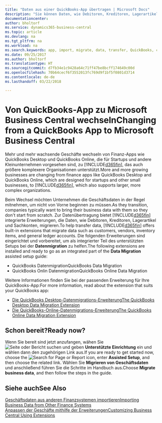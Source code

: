 ```yaml
---
title: "Daten aus einer QuickBooks-App übertragen | Microsoft Docs"
description: "Sie können Daten, wie Debitoren, Kreditoren, Lagerartikel und Sachkonten aus QuickBooks-Apps auf Business Central migrieren."
documentationcenter: 
author: bholtorf
ms.service: dynamics365-business-central
ms.topic: article
ms.devlang: na
ms.tgt_pltfrm: na
ms.workload: na
ms.search.keywords: app, import, migrate, data, transfer, QuickBooks, customize
ms.date: 09/25/2017
ms.author: bholtorf
ms.translationtype: HT
ms.sourcegitcommit: d7fb34e1c9428a64c71ff47be8bcff174649c00d
ms.openlocfilehash: 70b64cecf6f3552013fc769d9f1bf5f0801d3714
ms.contentlocale: de-de
ms.lasthandoff: 03/22/2018

---
```



# <a name="changing-from-a-quickbooks-app-to-microsoft-business-central"></a><span data-ttu-id="9f87f-103">Von QuickBooks-App zu Microsoft Business Central wechseln</span><span class="sxs-lookup"><span data-stu-id="9f87f-103">Changing from a QuickBooks App to Microsoft Business Central</span></span>
<span data-ttu-id="9f87f-104">Mehr und mehr wachsende Geschäfte wechseln von Finanz-Apps wie QuickBooks Desktop und QuickBooks Online, die für Startups und andere Kleinunternehmen vorgesehen sind, zu [!INCLUDE[d365fin](includes/d365fin_md.md)], das auch größere komplexere Organisationen unterstützt.</span><span class="sxs-lookup"><span data-stu-id="9f87f-104">More and more growing businesses are changing from finance apps like QuickBooks Desktop and QuickBooks Online, which are designed for startups and other small businesses, to [!INCLUDE[d365fin](includes/d365fin_md.md)], which also supports larger, more complex organizations.</span></span> 

<span data-ttu-id="9f87f-105">Beim Wechsel möchten Unternehmen die Geschäftsdaten in der Regel mitnehmen, um nicht von Vorne beginnen zu müssen.</span><span class="sxs-lookup"><span data-stu-id="9f87f-105">As they transition, companies typically want to bring their business data with them so they don't start from scratch.</span></span> <span data-ttu-id="9f87f-106">Zur Datenübertragung bietet [!INCLUDE[d365fin](includes/d365fin_md.md)] integrierte Erweiterungen, die Daten, wie Debitoren, Kreditoren, Lagerartikel und Sachkonten, migrieren.</span><span class="sxs-lookup"><span data-stu-id="9f87f-106">To help transfer data, [!INCLUDE[d365fin](includes/d365fin_md.md)] offers built-in extensions that migrate data such as customers, vendors, inventory items, and general ledger accounts.</span></span> <span data-ttu-id="9f87f-107">Die folgenden Erweiterungen sind eingerichtet und vorbereitet, um als integrierter Teil des unterstützten Setups bei der **Datenmigration** zu helfen.</span><span class="sxs-lookup"><span data-stu-id="9f87f-107">The following extensions are installed and ready to go as an integrated part of the **Data Migration** assisted setup guide:</span></span>

* <span data-ttu-id="9f87f-108">QuickBooks Datenmigration</span><span class="sxs-lookup"><span data-stu-id="9f87f-108">QuickBooks Data Migration</span></span> 
* <span data-ttu-id="9f87f-109">QuickBooks Onlin Datenmigration</span><span class="sxs-lookup"><span data-stu-id="9f87f-109">QuickBooks Online Data Migration</span></span>

<span data-ttu-id="9f87f-110">Weitere Informationen finden Sie bei der passenden Erweiterung für Ihre QuickBooks-App:</span><span class="sxs-lookup"><span data-stu-id="9f87f-110">For more information, read about the extension that suits your QuickBooks app:</span></span>   

* [<span data-ttu-id="9f87f-111">Die QuickBooks Desktop-Datenmigrations-Erweiterung</span><span class="sxs-lookup"><span data-stu-id="9f87f-111">The QuickBooks Desktop Data Migration Extension</span></span>](ui-extensions-quickbooks-data-migration.md)
* [<span data-ttu-id="9f87f-112">Die QuickBooks-Online-Datenmigrations-Erweiterung</span><span class="sxs-lookup"><span data-stu-id="9f87f-112">The QuickBooks Online Data Migration Extension</span></span>](ui-extensions-quickbooks-online-data-migration.md)

## <a name="ready-now"></a><span data-ttu-id="9f87f-113">Schon bereit?</span><span class="sxs-lookup"><span data-stu-id="9f87f-113">Ready now?</span></span>
<span data-ttu-id="9f87f-114">Wenn Sie bereit sind jetzt anzufangen, wähen Sie ![Seite oder Bericht suchen](media/ui-search/search_small.png "Seiten- oder Berichtssymbol suchen") und geben **Unterstützte Einrichtung** ein und wählen dann den zugehörigen Link aus.</span><span class="sxs-lookup"><span data-stu-id="9f87f-114">If you are ready to get started now, choose the ![Search for Page or Report](media/ui-search/search_small.png "Search for Page or Report icon") icon, enter **Assisted Setup**, and then choose the related link.</span></span> <span data-ttu-id="9f87f-115">Wählen Sie **Migrieren von Geschäftsdaten** und anschließend führen Sie die Schritte im Handbuch aus.</span><span class="sxs-lookup"><span data-stu-id="9f87f-115">Choose **Migrate business data**, and then follow the steps in the guide.</span></span>

## <a name="see-also"></a><span data-ttu-id="9f87f-116">Siehe auch</span><span class="sxs-lookup"><span data-stu-id="9f87f-116">See Also</span></span>
[<span data-ttu-id="9f87f-117">Geschäftsdaten aus anderen Finanzsystemen importieren</span><span class="sxs-lookup"><span data-stu-id="9f87f-117">Importing Business Data from Other Finance Systems</span></span>](upload-data.md)  
[<span data-ttu-id="9f87f-118">Anpassen der Geschäfte mithilfe der Erweiterungen</span><span class="sxs-lookup"><span data-stu-id="9f87f-118">Customizing Business Central Using Extensions</span></span>](ui-extensions.md)   

